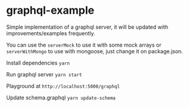 # graphql-example
Simple implementation of a graphql server, it will be updated with improvements/examples frequently. 

You can use the `serverMock` to use it with some mock arrays or `serverWithMongo` to use with mongoose, just change it on package.json.

Install dependencies
```yarn```

Run graphql server
```yarn start```

Playground at
```http://localhost:5000/graphql```

Update schema.graphql
```yarn update-schema```
